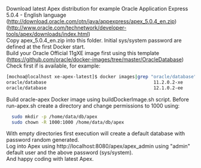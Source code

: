 Download latest Apex distribution for example Oracle Application Express 5.0.4 - English language (http://download.oracle.com/otn/java/appexpress/apex_5.0.4_en.zip)
 (http://www.oracle.com/technetwork/developer-tools/apex/downloads/index.html)  
Copy apex_5.0.4_en.zip into this folder.
Initial sys/system password are defined at the first Docker start.  
Build your Oracle Official 11gXE image first using this template (https://github.com/oracle/docker-images/tree/master/OracleDatabase)  
Check first if is available, for example:  
```bash
[mochoa@localhost xe-apex-latest]$ docker images|grep "oracle/database"
oracle/database                                        11.2.0.2-xe              ba74688a297e        22 hours ago        1.206 GB
oracle/database                                        12.1.0.2-ee              af209128066e        5 days ago          11.72 GB
```
Build oracle-apex Docker image using buildDockerImage.sh script.
Before run-apex.sh create a directory and change permissions to 1000 using:
```bash
  sudo mkdir -p /home/data/db/apex
  sudo chown -R 1000:1000 /home/data/db/apex
```
With empty directories first execution will create a default database with password random generated.  
Log into Apex using http://localhost:8080/apex/apex_admin using "admin" default user and the above password (sys/system).  
And happy coding with latest Apex.
